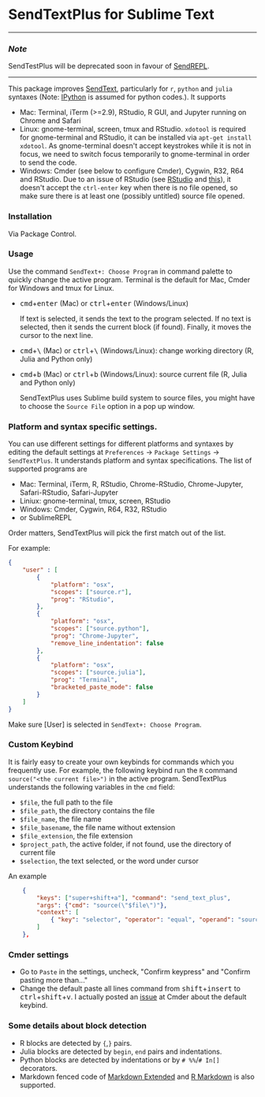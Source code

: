 # SendTextPlus for Sublime Text

----
### *Note*

SendTestPlus will be deprecated soon in favour of [SendREPL](https://github.com/randy3k/SendREPL).

----

This package improves [SendText](https://github.com/wch/SendText), particularly for `r`, `python` and `julia` syntaxes (Note: [IPython](https://ipython.org) is assumed for python codes.). It supports

- Mac: Terminal, iTerm (>=2.9), RStudio, R GUI, and Jupyter running on Chrome and Safari
- Linux: gnome-terminal, screen, tmux and RStudio. `xdotool` is required for gnome-terminal and RStudio, it can be installed via `apt-get install xdotool`. As gnome-terminal doesn't accept keystrokes while it is not in focus, we need to switch focus temporarily to gnome-terminal in order to send the code.
- Windows: Cmder (see below to configure Cmder), Cygwin, R32, R64 and RStudio. Due to an issue of RStudio (see [RStudio](https://support.rstudio.com/hc/en-us/community/posts/208160308-ctrl-enter-doesn-t-work-in-R-console-without-a-source-file-opened-) and [this](https://github.com/rstudio/rstudio/commit/52f87a8ebec89a8ee7fcfe0b138cc7c13b72d488)), it doesn't accept the `ctrl-enter` key when there is no file opened, so make sure there is at least one (possibly untitled) source file opened.


### Installation

Via Package Control.

### Usage

Use the command `SendText+: Choose Program` in command palette to quickly change the active program.
Terminal is the default for Mac, Cmder for Windows and tmux for Linux. 

- <kbd>cmd</kbd>+<kbd>enter</kbd> (Mac) or <kbd>ctrl</kbd>+<kbd>enter</kbd> (Windows/Linux)

    If text is selected, it sends the text to the program selected. If no text is selected, then it sends the current block (if found). Finally, it moves the cursor to the next line.


- <kbd>cmd</kbd>+<kbd>\\</kbd> (Mac) or <kbd>ctrl</kbd>+<kbd>\\</kbd> (Windows/Linux): change working directory (R, Julia and Python only)


- <kbd>cmd</kbd>+<kbd>b</kbd> (Mac) or <kbd>ctrl</kbd>+<kbd>b</kbd> (Windows/Linux): source current file (R, Julia and Python only)

    SendTextPlus uses Sublime build system to source files, you might have to choose the `Source File` option in a pop up window.


### Platform and syntax specific settings.

You can use different settings for different platforms and syntaxes by editing the default settings at `Preferences` -> `Package Settings` -> `SendTextPlus`. It understands platform and syntax specifications. The list of supported programs are

- Mac: Terminal, iTerm, R, RStudio, Chrome-RStudio, Chrome-Jupyter, Safari-RStudio, Safari-Jupyter
- Liniux: gnome-terminal, tmux, screen, RStudio
- Windows: Cmder, Cygwin, R64, R32, RStudio
- or SublimeREPL

Order matters, SendTextPlus will pick the first match out of the list.

For example:

```json
{
    "user" : [
        {
            "platform": "osx",
            "scopes": ["source.r"],
            "prog": "RStudio",
        },
        {
            "platform": "osx",
            "scopes": ["source.python"],
            "prog": "Chrome-Jupyter",
            "remove_line_indentation": false
        },
        {
            "platform": "osx",
            "scopes": ["source.julia"],
            "prog": "Terminal",
            "bracketed_paste_mode": false
        }
    ]
}
```
Make sure [User] is selected in `SendText+: Choose Program`.

### Custom Keybind

It is fairly easy to create your own keybinds for commands which you frequently use. For example, the following keybind run the `R` command `source("<the current file>")` in the active program.
SendTextPlus understands the following variables in the `cmd` field: 

- `$file`, the full path to the file
- `$file_path`, the directory contains the file
- `$file_name`, the file name
- `$file_basename`, the file name without extension
- `$file_extension`, the file extension
- `$project_path`, the active folder, if not found, use the directory of current file
- `$selection`, the text selected, or the word under cursor

An example

```json
    {
        "keys": ["super+shift+a"], "command": "send_text_plus",
        "args": {"cmd": "source(\"$file\")"},
        "context": [
            { "key": "selector", "operator": "equal", "operand": "source.r" }
        ]
    },
```

### Cmder settings

- Go to `Paste` in the settings, uncheck, "Confirm <enter> keypress" and "Confirm pasting more than..."
- Change the default paste all lines command from <kbd>shift</kbd>+<kbd>insert</kbd> to <kbd>ctrl</kbd>+<kbd>shift</kbd>+<kbd>v</kbd>.  I actually posted an [issue](https://github.com/cmderdev/cmder/issues/710) at Cmder about the default keybind.


### Some details about block detection

- R blocks are detected by `{`,`}` pairs. 
- Julia blocks are detected by `begin`, `end` pairs and indentations. 
- Python blocks are detected by indentations or by `# %%`/`# In[]` decorators.
- Markdown fenced code of [Markdown Extended](https://github.com/jonschlinkert/sublime-markdown-extended) and [R Markdown](https://github.com/randy3k/R-Box) is also supported.
